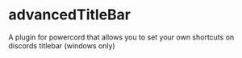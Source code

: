 # advancedTitleBar
A plugin for powercord that allows you to set your own shortcuts on discords titlebar (windows only)
